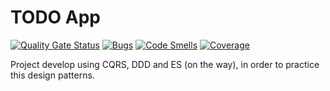 # TODO App

[![Quality Gate Status](https://sonarcloud.io/api/project_badges/measure?project=alexon1234_TODO_APP&metric=alert_status)](https://sonarcloud.io/dashboard?id=alexon1234_TODO_APP)
[![Bugs](https://sonarcloud.io/api/project_badges/measure?project=alexon1234_TODO_APP&metric=bugs)](https://sonarcloud.io/dashboard?id=alexon1234_TODO_APP)
[![Code Smells](https://sonarcloud.io/api/project_badges/measure?project=alexon1234_TODO_APP&metric=code_smells)](https://sonarcloud.io/dashboard?id=alexon1234_TODO_APP)
[![Coverage](https://sonarcloud.io/api/project_badges/measure?project=alexon1234_TODO_APP&metric=coverage)](https://sonarcloud.io/dashboard?id=alexon1234_TODO_APP)

Project develop using CQRS, DDD and ES (on the way), in order to practice this design patterns.

